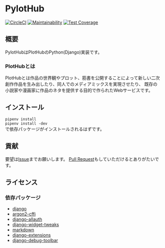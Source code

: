 # PylotHub

[![CircleCI](https://circleci.com/gh/eniehack/PylotHub/tree/master.svg?style=svg)](https://circleci.com/gh/eniehack/PylotHub/tree/master)
[![Maintainability](https://api.codeclimate.com/v1/badges/2d00e0e42c494b9980a4/maintainability)](https://codeclimate.com/github/eniehack/PylotHub/maintainability)
[![Test Coverage](https://api.codeclimate.com/v1/badges/2d00e0e42c494b9980a4/test_coverage)](https://codeclimate.com/github/eniehack/PylotHub/test_coverage)

## 概要

PylotHubはPlotHubのPython(Django)実装です。

### PlotHubとは

PlotHubとは作品の世界観やプロット、筋書を公開することによって新しい二次創作作品を生み出したり、同人でのメディアミックスを実現させたり、
既存の小説家や漫画家に作品のネタを提供する目的で作られたWebサービスです。

## インストール
`pipenv install`    
`pipenv install -dev`  
で依存パッケージがインストールされるはずです。

## 貢献
要望は[Issue](https://github.com/eniehack/PylotHub/issues)までお願いします。
[Pull Request](https://github.com/eniehack/PylotHub/pull)もしていただけるとありがたいです。

## ライセンス
### 依存パッケージ

* [django](https://github.com/django/django/blob/master/LICENSE)
* [argon2-cffi](https://github.com/hynek/argon2_cffi/blob/master/LICENSE)
* [django-allauth](https://github.com/pennersr/django-allauth/blob/master/LICENSE)
* [django-widget-tweaks](https://github.com/jazzband/django-widget-tweaks/blob/master/LICENSE)
* [markdown](https://pythonhosted.org/pytz/#license)
* [django-extensions](https://github.com/django-extensions/django-extensions/blob/master/LICENSE)
* [django-debug-toolbar](https://github.com/jazzband/django-debug-toolbar/blob/master/LICENSE)
